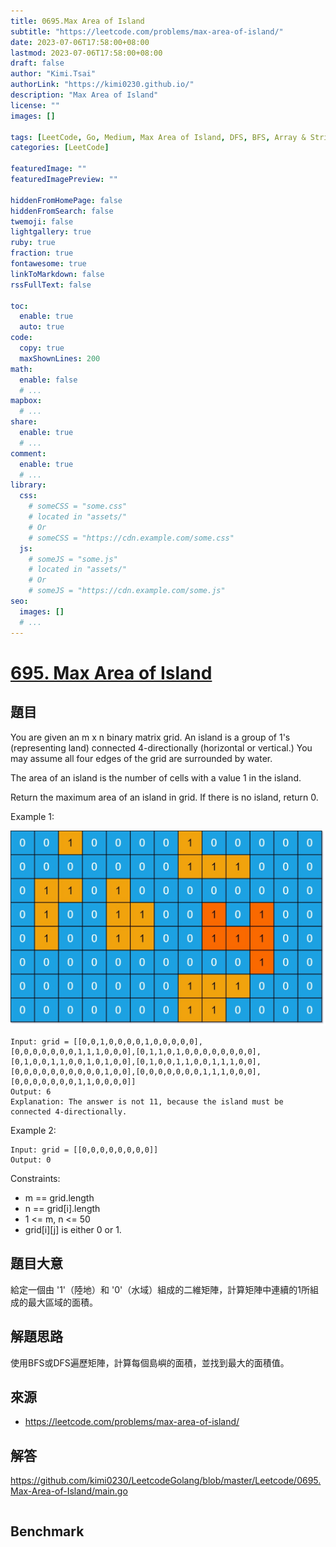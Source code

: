 ```yaml
---
title: 0695.Max Area of Island
subtitle: "https://leetcode.com/problems/max-area-of-island/"
date: 2023-07-06T17:58:00+08:00
lastmod: 2023-07-06T17:58:00+08:00
draft: false
author: "Kimi.Tsai"
authorLink: "https://kimi0230.github.io/"
description: "Max Area of Island"
license: ""
images: []

tags: [LeetCode, Go, Medium, Max Area of Island, DFS, BFS, Array & String, Matrix]
categories: [LeetCode]

featuredImage: ""
featuredImagePreview: ""

hiddenFromHomePage: false
hiddenFromSearch: false
twemoji: false
lightgallery: true
ruby: true
fraction: true
fontawesome: true
linkToMarkdown: false
rssFullText: false

toc:
  enable: true
  auto: true
code:
  copy: true
  maxShownLines: 200
math:
  enable: false
  # ...
mapbox:
  # ...
share:
  enable: true
  # ...
comment:
  enable: true
  # ...
library:
  css:
    # someCSS = "some.css"
    # located in "assets/"
    # Or
    # someCSS = "https://cdn.example.com/some.css"
  js:
    # someJS = "some.js"
    # located in "assets/"
    # Or
    # someJS = "https://cdn.example.com/some.js"
seo:
  images: []
  # ...
---
```

# [695. Max Area of Island](https://leetcode.com/problems/max-area-of-island/)

## 題目
You are given an m x n binary matrix grid. An island is a group of 1's (representing land) connected 4-directionally (horizontal or vertical.) You may assume all four edges of the grid are surrounded by water.

The area of an island is the number of cells with a value 1 in the island.

Return the maximum area of an island in grid. If there is no island, return 0.


Example 1:

![](images/maxarea1-grid.jpg)

```
Input: grid = [[0,0,1,0,0,0,0,1,0,0,0,0,0],[0,0,0,0,0,0,0,1,1,1,0,0,0],[0,1,1,0,1,0,0,0,0,0,0,0,0],[0,1,0,0,1,1,0,0,1,0,1,0,0],[0,1,0,0,1,1,0,0,1,1,1,0,0],[0,0,0,0,0,0,0,0,0,0,1,0,0],[0,0,0,0,0,0,0,1,1,1,0,0,0],[0,0,0,0,0,0,0,1,1,0,0,0,0]]
Output: 6
Explanation: The answer is not 11, because the island must be connected 4-directionally.
```

Example 2:
```
Input: grid = [[0,0,0,0,0,0,0,0]]
Output: 0
```

Constraints:

* m == grid.length
* n == grid[i].length
* 1 <= m, n <= 50
* grid[i][j] is either 0 or 1.

## 題目大意
給定一個由 '1'（陸地）和 '0'（水域）組成的二維矩陣，計算矩陣中連續的1所組成的最大區域的面積。

## 解題思路
使用BFS或DFS遍歷矩陣，計算每個島嶼的面積，並找到最大的面積值。

## 來源
* https://leetcode.com/problems/max-area-of-island/

## 解答
https://github.com/kimi0230/LeetcodeGolang/blob/master/Leetcode/0695.Max-Area-of-Island/main.go

```go

```

##  Benchmark

```sh

```
